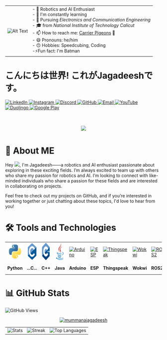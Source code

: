 |                                                                                                             |                                                                                                  |
|-------------------------------------------------------------------------------------------------------------|--------------------------------------------------------------------------------------------------|
| ![Alt Text](https://i.pinimg.com/originals/25/ef/00/25ef00ef85e23a054f40bbee7b4931bc.gif) | - 🤖 Robotics and AI Enthusiast<br>- 🌱 I'm constantly learning<br>- 💪 Pursuing *Electronics and Communication Engineering*<br>- 🎓 from *National Institute of Technology Calicut*<br>- 📫 How to reach me: [Carrier Pigeons](https://www.linkedin.com/in/jagadeeeshmummana/) 🪽<br>- 😄 Pronouns: he/him<br>- 🙃 Hobbies: Speedcubing, Coding<br>-⚡Fun fact: I'm Batman |

<h1>こんにちは世界! これがJagadeeshです。</h1>
<p align="left">
  <a href="https://www.linkedin.com/in/jagadeeeshmummana" target="_blank">
    <img src="https://img.shields.io/badge/LinkedIn-blue?style=flat-square&logo=linkedin" alt="LinkedIn"/>
  </a>
  <a href="https://www.instagram.com/jagadeesh__97__" target="_blank">
    <img src="https://img.shields.io/badge/Instagram-E4405F?style=flat-square&logo=instagram&logoColor=white" alt="Instagram"/>
  </a>
  <a href="https://discord.com/users/.mj97" target="_blank">
    <img src="https://img.shields.io/badge/Discord-7289DA?style=flat-square&logo=discord&logoColor=white" alt="Discord"/>
  </a>
  <a href="https://github.com/Mummanajagadeesh" target="_blank">
    <img src="https://img.shields.io/badge/GitHub-black?style=flat-square&logo=github" alt="GitHub"/>
  </a>
  <a href="mailto:mummanajagadeesh97@gmail.com" target="_blank">
    <img src="https://img.shields.io/badge/Email-D14836?style=flat-square&logo=gmail&logoColor=white" alt="Email"/>
  </a>
  <a href="https://www.youtube.com/@M_J_9_7" target="_blank">
    <img src="https://img.shields.io/badge/YouTube-FF0000?style=flat-square&logo=youtube&logoColor=white" alt="YouTube"/>
  </a>
  <a href="https://www.duolingo.com/profile/jagadeesh97">
    <img src="https://img.icons8.com/color/48/000000/duolingo-logo.png" alt="Duolingo" width="24"/>
  </a>
  <a href="https://games.app.goo.gl/p1bNrgGSnMbK4hte9">
    <img src="https://www.svgrepo.com/show/303545/google-play-games-logo.svg" alt="Google Play" width="24"/>
  </a>
</p>






<h1 align="center">
    <img src="https://readme-typing-svg.herokuapp.com/?font=Monaco&size=35&color=0000FF&center=true&vCenter=true&width=500&height=70&duration=4000&lines=Hi_👋!;+I'm_Jagadeesh_ツ;" />
</h1>

# 🤖 About ME

Hey <img src="https://raw.githubusercontent.com/umenzi/umenzi/main/wave.gif" width="20px">, I'm Jagadeesh——a robotics and AI enthusiast passionate about exploring in these exciting fields. I’m always excited to team up with others who share my passion for robotics and AI. I’m looking to connect with like-minded individuals who share a passion for these fields and are interested in collaborating on projects.

Feel free to check out my projects on GitHub, and if you’re interested in working together or just chatting about these topics, I'd love to hear from you!




# 🛠️ Tools and Technologies
<table align="center">
  <tr>
    <td><img src="https://github.com/devicons/devicon/blob/master/icons/python/python-original.svg" title="Python" alt="Python" width="55" height="55"/></td>
    <td><img src="https://github.com/devicons/devicon/blob/master/icons/c/c-original.svg" title="‎C‎‎‎" alt="C" width="55" height="55"/></td>
    <td><img src="https://github.com/devicons/devicon/blob/master/icons/cplusplus/cplusplus-original.svg" title="C++" alt="C++" width="55" height="55"/></td>
    <td><img src="https://github.com/devicons/devicon/blob/master/icons/java/java-original.svg" title="Java" alt="Java" width="55" height="55"/></td>
    <td><a href="https://www.arduino.cc/"><img src="https://brandslogos.com/wp-content/uploads/images/arduino-logo-1.png" alt="Arduino" width="50"/></a></td>
    <td><a href="https://www.espressif.com/"><img src="https://seeklogo.com/images/E/espressif-systems-logo-1350B9E771-seeklogo.com.png" alt="ESP" width="50"/></a></td>
    <td><a href="https://thingspeak.com/"><img src="https://asset.brandfetch.io/idDN_HSf-s/idB53jfo-J.jpeg?updated=1718403832692" alt="Thingspeak" width="60"/></a></td>
    <td><a href="https://wokwi.com/"><img src="https://www.crowdsupply.com/img/3c52/e4021e4f-f00d-494e-ab97-2a0aa5ef3c52/wokwi-logo_png_organization-profile.png" alt="Wokwi" width="50"/></a></td>
    <td><a href="https://www.ros.org/"><img src="https://www.freshconsulting.com/wp-content/uploads/fly-images/33744/ROS-2_logo-1920x9999.png" alt="ROS2" width="80"/></a></td>
    <td><a href="https://cyberbotics.com/"><img src="https://purepng.com/public/uploads/large/purepng.com-ladybugladybuginsectsanimalcoccinellidae-1701528259839kuuvk.png" alt="Webots" width="70"/></a></td>
    <td><a href="https://gazebosim.org/"><img src="https://seeklogo.com/images/G/gazebo-logo-51C46471CA-seeklogo.com.png" alt="Gazebo" width="50"/></a></td>
    <td><a href="https://ubuntu.com/"><img src="https://seeklogo.com/images/A/autodesk-fusion-360-logo-7F72A76397-seeklogo.com.png" alt="Fusion 360" width="70"/></a></td>
    <td><a href="https://www.solidworks.com/"><img src="https://banner2.cleanpng.com/20180425/kqw/kisspng-computer-icons-solidworks-e-5ae0fa43334702.1540505415246935712101.jpg" alt="Solidworks" width="70"/></a></td>
    <td><a href="https://www.blender.org/"><img src="https://cdn.iconscout.com/icon/free/png-512/free-blender-3628659-3029884.png?f=webp&w=256" alt="Blender" width="70"/></a></td>
    <td><a href="https://www.linux.org/"><img src="https://upload.wikimedia.org/wikipedia/commons/thumb/3/35/Tux.svg/759px-Tux.svg.png?20220320193426" alt="Linux" width="60"/></a></td>
    <td><a href="https://ubuntu.com/"><img src="https://www.vectorlogo.zone/logos/ubuntu/ubuntu-icon.svg" alt="Ubuntu" width="60"/></a></td>
    <td><a href="https://numpy.org/"><img src="https://cdn.worldvectorlogo.com/logos/numpy-1.svg" alt="NumPy" width="60"/></a></td>
    <td><a href="https://matplotlib.org/"><img src="https://github.com/matplotlib/matplotlib/blob/main/lib/matplotlib/mpl-data/images/matplotlib.svg" alt="Matplotlib" width="60"/></a></td>
    <td><a href="https://pandas.pydata.org/"><img src="https://upload.wikimedia.org/wikipedia/commons/thumb/2/22/Pandas_mark.svg/674px-Pandas_mark.svg.png?20200210000431" alt="Pandas" width="60"/></a></td>
    
  </tr>
  <tr>
    <td align="center"><b>Python</b></td>
    <td align="center"><b>...C‎‎‎...</b></td>
    <td align="center"><b>C++</b></td>
    <td align="center"><b>Java</b></td>
    <td align="center"><b>Arduino</b></td>
    <td align="center"><b>ESP</b></td>
    <td align="center"><b>Thingspeak</b></td>
    <td align="center"><b>Wokwi</b></td>
    <td align="center"><b>ROS2</b></td>
    <td align="center"><b>Webots</b></td>
    <td align="center"><b>Gazebo</b></td>
    <td align="center"><b>Fusion 360</b></td>
    <td align="center"><b>Solidworks</b></td>
    <td align="center"><b>Blender</b></td>
    <td align="center"><b>Linux</b></td>
    <td align="center"><b>Ubuntu</b></td>
    <td align="center"><b>NumPy</b></td>
    <td align="center"><b>Matplotlib</b></td>
    <td align="center"><b>Pandas</b></td>
  </tr>
</table>


# 📊 GitHub Stats</h1>

![GitHub Views](https://komarev.com/ghpvc/?username=Mummanajagadeesh)

<p align="center"> 
    <a href="https://github.com/ryo-ma/github-profile-trophy">
        <img src="https://github-profile-trophy.vercel.app/?username=mummanajagadeesh&column=5&row=2&theme=radical&no-frame=false" alt="mummanajagadeesh" />
    </a> 
</p>

<!--[![Activity graph](https://github-readme-activity-graph.vercel.app/graph?username=Mummanajagadeesh&theme=radical&count_private=true&include_all_commits=true)](https://github.com/Mummanajagadeesh/github-readme-activity-graph)-->
<!--![](http://github-profile-summary-cards.vercel.app/api/cards/profile-details?username=Mummanajagadeesh&theme=radical&count_private=true&include_all_commits=true)-->
<!--![](http://github-profile-summary-cards.vercel.app/api/cards/repos-per-language?username=Mummanajagadeesh&theme=radical&count_private=true&include_all_commits=true)
![](http://github-profile-summary-cards.vercel.app/api/cards/most-commit-language?username=Mummanajagadeesh&theme=radical&count_private=true&include_all_commits=true)-->
<table>
  <tr>
    <td>
      <img src="http://github-profile-summary-cards.vercel.app/api/cards/stats?username=Mummanajagadeesh&theme=radical&count_private=true&include_all_commits=trueCache-Control=no-cache" alt="Stats" />
    </td>
    <td>
      <img src="https://github-readme-streak-stats.herokuapp.com/?user=Mummanajagadeesh&theme=radical&count_private=true&include_all_commits=true&hide_border=true&count_private=true&include_all_commits=true&Cache-Control=no-cache" alt="Streak" />
    </td>
    <td>
      <img src="https://github-readme-stats.vercel.app/api/top-langs/?username=Mummanajagadeesh&theme=radical&show_icons=true&hide_border=true&layout=compact&count_private=true&include_all_commits=trueCache-Control=no-cache" alt="Top Languages" />
    </td>
  </tr>
</table>

<!--<p align="center">
    こんにちは世界 !<br>
    これがJagadeeshです。<br>
</p>



<h1 align="center">
    <img src="https://readme-typing-svg.herokuapp.com/?font=Monaco&size=35&color=0000FF&center=true&vCenter=true&width=500&height=70&duration=4000&lines=Hi_👋!;+I'm_Jagadeesh_ツ;" />
</h1>


<h2 align="center">🌐 Socials and Profiles</h2>

<p align="center">
  <a href="https://www.linkedin.com/in/jagadeeeshmummana" target="_blank">
    <img src="https://img.shields.io/badge/LinkedIn-blue?style=flat-square&logo=linkedin" alt="LinkedIn"/>
  </a>
  <a href="https://www.instagram.com/jagadeesh__97__" target="_blank">
    <img src="https://img.shields.io/badge/Instagram-E4405F?style=flat-square&logo=instagram&logoColor=white" alt="Instagram"/>
  </a>
  <a href="https://discord.com/users/.mj97" target="_blank">
    <img src="https://img.shields.io/badge/Discord-7289DA?style=flat-square&logo=discord&logoColor=white" alt="Discord"/>
  </a>
  <a href="https://github.com/Mummanajagadeesh" target="_blank">
    <img src="https://img.shields.io/badge/GitHub-black?style=flat-square&logo=github" alt="GitHub"/>
  </a>
  <a href="mailto:mummanajagadeesh97@gmail.com" target="_blank">
    <img src="https://img.shields.io/badge/Email-D14836?style=flat-square&logo=gmail&logoColor=white" alt="Email"/>
  </a>
  <a href="https://www.youtube.com/@M_J_9_7" target="_blank">
    <img src="https://img.shields.io/badge/YouTube-FF0000?style=flat-square&logo=youtube&logoColor=white" alt="YouTube"/>
  </a>
</p>


<p align="center">
  <a href="https://www.duolingo.com/profile/jagadeesh97"><img src="https://img.icons8.com/color/48/000000/duolingo-logo.png" alt="Duolingo" width="30"/></a>
  <a href="https://games.app.goo.gl/p1bNrgGSnMbK4hte9"><img src="https://www.svgrepo.com/show/303545/google-play-games-logo.svg" alt="Google Play" width="30"/></a>
</p>


![GitHub Views](https://komarev.com/ghpvc/?username=Mummanajagadeesh)

<!--[![LinkedIn](https://img.shields.io/badge/LinkedIn-Profile-blue?style=flat&logo=linkedin)](https://www.linkedin.com/in/jagadeeshmummana)
[![Instagram](https://img.shields.io/badge/Instagram-Profile-E4405F?style=flat&logo=instagram&logoColor=white)](https://www.instagram.com/jagadeesh__97__)-->



<!--|                                                                                                             |                                                                                                  |
|-------------------------------------------------------------------------------------------------------------|--------------------------------------------------------------------------------------------------|
| ![Alt Text](https://i.giphy.com/media/v1.Y2lkPTc5MGI3NjExb2MyeDVrcjVhcDB4aHlhYTBnbmtjZ21wZGl5ZHIxM2NxdTNiZjkwOCZlcD12MV9pbnRlcm5hbF9naWZfYnlfaWQmY3Q9Zw/JFz7YZA0vhiGlAYCSn/giphy.gif) | - 🤖 Robotics and AI Enthusiast<br>- 💪 Pursuing *Electronics and Communication Engineering*<br>- 🎓 from *National Institute of Technology Calicut*<br>- 📫 How to reach me: [Carrier Pigeons](https://www.linkedin.com/in/jagadeeeshmummana/) 🪽<br>- 😄 Pronouns: he/him<br>- ⚡ Fun fact: I'm Batman |



Welcome to my GitHub profile! I'm passionate about electronics and programming. Here's a little bit about me:


<h2 align="center">🛠️ Tools and Technologies</h2>


<table align="center">
  <tr>
    <td><img src="https://github.com/devicons/devicon/blob/master/icons/python/python-original.svg" title="Python" alt="Python" width="55" height="55"/></td>
    <td><img src="https://github.com/devicons/devicon/blob/master/icons/c/c-original.svg" title="C" alt="C" width="55" height="55"/></td>
    <td><img src="https://github.com/devicons/devicon/blob/master/icons/cplusplus/cplusplus-original.svg" title="C++" alt="C++" width="55" height="55"/></td>
    <td><img src="https://github.com/devicons/devicon/blob/master/icons/java/java-original.svg" title="Java" alt="Java" width="55" height="55"/></td>
  </tr>
  <tr>
    <td align="center"><b>Python</b></td>
    <td align="center"><b>C</b></td>
    <td align="center"><b>C++</b></td>
    <td align="center"><b>Java</b></td>
  </tr>
</table>


<table align="center">
  <tr>
    <td><a href="https://www.arduino.cc/"><img src="https://brandslogos.com/wp-content/uploads/images/arduino-logo-1.png" alt="Arduino" width="50"/></a></td>
    <td><a href="https://www.espressif.com/"><img src="https://seeklogo.com/images/E/espressif-systems-logo-1350B9E771-seeklogo.com.png" alt="ESP" width="50"/></a></td>
    <td><a href="https://thingspeak.com/"><img src="https://asset.brandfetch.io/idDN_HSf-s/idB53jfo-J.jpeg?updated=1718403832692" alt="Thingspeak" width="60"/></a></td>
    <td><a href="https://wokwi.com/"><img src="https://www.crowdsupply.com/img/3c52/e4021e4f-f00d-494e-ab97-2a0aa5ef3c52/wokwi-logo_png_organization-profile.png" alt="Wokwi" width="50"/></a></td>
  </tr>
  <tr>
    <td align="center"><b>Arduino</b></td>
    <td align="center"><b>ESP</b></td>
    <td align="center"><b>Thingspeak</b></td>
    <td align="center"><b>Wokwi</b></td>
  </tr>
</table>


<table align="center">
  <tr>
    <td><a href="https://www.ros.org/"><img src="https://www.freshconsulting.com/wp-content/uploads/fly-images/33744/ROS-2_logo-1920x9999.png" alt="ROS2" width="80"/></a></td>
    <td><a href="https://cyberbotics.com/"><img src="https://purepng.com/public/uploads/large/purepng.com-ladybugladybuginsectsanimalcoccinellidae-1701528259839kuuvk.png" alt="Webots" width="70"/></a></td>
    <td><a href="https://gazebosim.org/"><img src="https://seeklogo.com/images/G/gazebo-logo-51C46471CA-seeklogo.com.png" alt="Gazebo" width="50"/></a></td>
  </tr>
  <tr>
    <td align="center"><b>ROS2</b></td>
    <td align="center"><b>Webots</b></td>
    <td align="center"><b>Gazebo</b></td>
  </tr>
</table>


<table align="center">
  <tr>
    <td><a href="https://ubuntu.com/"><img src="https://seeklogo.com/images/A/autodesk-fusion-360-logo-7F72A76397-seeklogo.com.png" alt="Fusion 360" width="70"/></a></td>
    <td><a href="https://www.solidworks.com/"><img src="https://banner2.cleanpng.com/20180425/kqw/kisspng-computer-icons-solidworks-e-5ae0fa43334702.1540505415246935712101.jpg" alt="Solidworks" width="70"/></a></td>
    <td><a href="https://www.blender.org/"><img src="https://cdn.iconscout.com/icon/free/png-512/free-blender-3628659-3029884.png?f=webp&w=256" alt="Blender" width="70"/></a></td>
  </tr>
  <tr>
    <td align="center"><b>Fusion 360</b></td>
    <td align="center"><b>Solidworks</b></td>
    <td align="center"><b>Blender</b></td>
  </tr>
</table>


<table align="center">
  <tr>
    <td><a href="https://www.linux.org/"><img src="https://upload.wikimedia.org/wikipedia/commons/thumb/3/35/Tux.svg/759px-Tux.svg.png?20220320193426" alt="Linux" width="60"/></a></td>
    <td><a href="https://ubuntu.com/"><img src="https://www.vectorlogo.zone/logos/ubuntu/ubuntu-icon.svg" alt="Ubuntu" width="60"/></a></td>
    <td><a href="https://numpy.org/"><img src="https://cdn.worldvectorlogo.com/logos/numpy-1.svg" alt="NumPy" width="60"/></a></td>
    <td><a href="https://matplotlib.org/"><img src="https://github.com/matplotlib/matplotlib/blob/main/lib/matplotlib/mpl-data/images/matplotlib.svg" alt="Matplotlib" width="60"/></a></td>
    <td><a href="https://pandas.pydata.org/"><img src="https://upload.wikimedia.org/wikipedia/commons/thumb/2/22/Pandas_mark.svg/674px-Pandas_mark.svg.png?20200210000431" alt="Pandas" width="60"/></a></td>
  </tr>
  <tr>
    <td align="center"><b>Linux</b></td>
    <td align="center"><b>Ubuntu</b></td>
    <td align="center"><b>NumPy</b></td>
    <td align="center"><b>Matplotlib</b></td>
    <td align="center"><b>Pandas</b></td>
  </tr>
</table>-->




<!--<p align="center">
  <a href="https://www.python.org/">
    <img src="https://www.svgrepo.com/show/376344/python.svg" alt="Python" height="70"/>
  </a>
  <a href="https://isocpp.org/">
    <img src="https://upload.wikimedia.org/wikipedia/commons/thumb/1/18/ISO_C%2B%2B_Logo.svg/50px-ISO_C%2B%2B_Logo.svg.png" alt="C++" height="70"/>
  </a>
  <a href="https://www.cprogramming.com/">
    <img src="https://upload.wikimedia.org/wikipedia/commons/thumb/1/18/C_Programming_Language.svg/570px-C_Programming_Language.svg.png?20201031132917" alt="C" height="70"/>
  </a>
  <a href="https://www.java.com/">
    <img src="https://cdn4.iconfinder.com/data/icons/logos-and-brands/512/181_Java_logo_logos-512.png" alt="Java" height="70"/>
  </a>
</p>


<p align="center">
<a href="https://www.arduino.cc/"><img src="https://brandslogos.com/wp-content/uploads/images/arduino-logo-1.png" alt="Arduino" width="50"/></a>
<a href="https://www.espressif.com/"><img src="https://seeklogo.com/images/E/espressif-systems-logo-1350B9E771-seeklogo.com.png" alt="ESP" width="50"/></a>
<a href="https://thingspeak.com/"><img src="https://asset.brandfetch.io/idDN_HSf-s/idB53jfo-J.jpeg?updated=1718403832692" alt="Thingspeak" width="50"/></a>
<a href="https://wokwi.com/"><img src="https://www.crowdsupply.com/img/3c52/e4021e4f-f00d-494e-ab97-2a0aa5ef3c52/wokwi-logo_png_organization-profile.png" alt="Wokwi" width="50"/></a>
</p>

<p align="center">
  <a href="https://www.ros.org/"><img src="https://www.freshconsulting.com/wp-content/uploads/fly-images/33744/ROS-2_logo-1920x9999.png" alt="ROS2" width="60"/></a>
  <a href="https://cyberbotics.com/"><img src="https://purepng.com/public/uploads/large/purepng.com-ladybugladybuginsectsanimalcoccinellidae-1701528259839kuuvk.png" alt="Webots" width="40"/></a>
    <a href="https://gazebosim.org/"><img src="https://seeklogo.com/images/G/gazebo-logo-51C46471CA-seeklogo.com.png" alt="Gazebo" width="30"/></a>
</p>

<p align="center">
  <a href="https://ubuntu.com/"><img src="https://seeklogo.com/images/A/autodesk-fusion-360-logo-7F72A76397-seeklogo.com.png" alt="Fusion 360" width="70"/></a>
  <a href="https://www.solidworks.com/"><img src="https://banner2.cleanpng.com/20180425/kqw/kisspng-computer-icons-solidworks-e-5ae0fa43334702.1540505415246935712101.jpg" alt="Solidworks" width="70"/></a>
  <a href="https://www.blender.org/"><img src="https://cdn.iconscout.com/icon/free/png-512/free-blender-3628659-3029884.png?f=webp&w=256" alt="Blender" width="70"/></a>
</p>

<p align="center">
  <a href="https://www.linux.org/"><img src="https://upload.wikimedia.org/wikipedia/commons/thumb/3/35/Tux.svg/759px-Tux.svg.png?20220320193426" alt="Linux" width="60"/></a>
  <a href="https://ubuntu.com/"><img src="https://www.vectorlogo.zone/logos/ubuntu/ubuntu-icon.svg" alt="Ubuntu" width="60"/></a>
  <a href="https://numpy.org/"><img src="https://cdn.worldvectorlogo.com/logos/numpy-1.svg" alt="NumPy" width="60"/></a>
  <a href="https://matplotlib.org/"><img src="https://github.com/matplotlib/matplotlib/blob/main/lib/matplotlib/mpl-data/images/matplotlib.svg" alt="Matplotlib" width="60"/></a>
  <a href="https://pandas.pydata.org/"><img src="https://upload.wikimedia.org/wikipedia/commons/thumb/2/22/Pandas_mark.svg/674px-Pandas_mark.svg.png?20200210000431" alt="Pandas" width="60"/></a>
</p>-->

<!--## 🔧 Skills

### Programming Languages
![C](https://img.shields.io/badge/C-A8B9CC?style=for-the-badge&logo=c&logoColor=white)
![C++](https://img.shields.io/badge/C++-00599C?style=for-the-badge&logo=cplusplus&logoColor=white)
![Python](https://img.shields.io/badge/Python-3776AB?style=for-the-badge&logo=python&logoColor=white)
![Java](https://img.shields.io/badge/Java-007396?style=for-the-badge&logo=java&logoColor=white)

### CAD Software
![Fusion 360](https://img.shields.io/badge/Fusion%20360-FFAE1A?style=for-the-badge&logo=autodesk&logoColor=black)
![SolidWorks](https://img.shields.io/badge/SolidWorks-FB1D20?style=for-the-badge&logo=dassault%20systèmes&logoColor=white)
![Blender](https://img.shields.io/badge/Blender-F5792A?style=for-the-badge&logo=blender&logoColor=white)

### Simulation and Analysis
![MATLAB](https://img.shields.io/badge/MATLAB-0076A8?style=for-the-badge&logo=mathworks&logoColor=white)
![Simulink](https://img.shields.io/badge/Simulink-0076A8?style=for-the-badge&logo=mathworks&logoColor=white)
![ANSYS](https://img.shields.io/badge/ANSYS-FF9900?style=for-the-badge&logo=ansys&logoColor=black)

### Microcontrollers and IoT
![Arduino](https://img.shields.io/badge/Arduino-00979D?style=for-the-badge&logo=arduino&logoColor=white)
![ESP](https://img.shields.io/badge/ESP-CC0000?style=for-the-badge&logo=espressif&logoColor=white)
![ThingSpeak](https://img.shields.io/badge/ThingSpeak-0098D8?style=for-the-badge&logoColor=white)
![Wokwi](https://img.shields.io/badge/Wokwi-282C34?style=for-the-badge&logo=wokwi&logoColor=white)

### Data Science and Scripting
![Linux Shell Scripting](https://img.shields.io/badge/Linux_Shell_Scripting-FCC624?style=for-the-badge&logo=linux&logoColor=black)
![NumPy](https://img.shields.io/badge/NumPy-013243?style=for-the-badge&logo=numpy&logoColor=white)
![Matplotlib](https://img.shields.io/badge/Matplotlib-11557C?style=for-the-badge&logo=python&logoColor=white)
![Pandas](https://img.shields.io/badge/Pandas-150458?style=for-the-badge&logo=pandas&logoColor=white)-->


<!--## 📊 GitHub Stats
![GitHub Views](https://komarev.com/ghpvc/?username=Mummanajagadeesh)

<p align="center"> 
    <a href="https://github.com/ryo-ma/github-profile-trophy">
        <img src="https://github-profile-trophy.vercel.app/?username=mummanajagadeesh&column=5&row=2&theme=radical&no-frame=false" alt="mummanajagadeesh" width="300" height="200"/>
    </a> 
</p>-->

<!--[![Activity graph](https://github-readme-activity-graph.vercel.app/graph?username=Mummanajagadeesh&theme=radical&count_private=true&include_all_commits=true)](https://github.com/Mummanajagadeesh/github-readme-activity-graph)-->
<!--![](http://github-profile-summary-cards.vercel.app/api/cards/profile-details?username=Mummanajagadeesh&theme=radical&count_private=true&include_all_commits=true)
<!--![](http://github-profile-summary-cards.vercel.app/api/cards/repos-per-language?username=Mummanajagadeesh&theme=radical&count_private=true&include_all_commits=true)
![](http://github-profile-summary-cards.vercel.app/api/cards/most-commit-language?username=Mummanajagadeesh&theme=radical&count_private=true&include_all_commits=true)-->
<!--![](http://github-profile-summary-cards.vercel.app/api/cards/stats?username=Mummanajagadeesh&theme=radical&count_private=true&include_all_commits=trueCache-Control=no-cache)
![Streak](https://github-readme-streak-stats.herokuapp.com/?user=Mummanajagadeesh&theme=radical&count_private=true&include_all_commits=true&hide_border=true&count_private=true&include_all_commits=true&Cache-Control=no-cache)
![Top Languages](https://github-readme-stats.vercel.app/api/top-langs/?username=Mummanajagadeesh&theme=radical&show_icons=true&hide_border=true&layout=compact&count_private=true&include_all_commits=trueCache-Control=no-cache)-->


<!--![](http://github-profile-summary-cards.vercel.app/api/cards/productive-time?username=Mummanajagadeesh&theme=radical&utcOffset=8&count_private=true&include_all_commits=true)-->

<!--![GitHub Stats](https://github-readme-stats.vercel.app/api?username=Mummanajagadeesh&show_icons=true&theme=radical&count_private=true&include_all_commits=true)-->


<!--## 🔗 Connect with me

[![LinkedIn](https://img.shields.io/badge/LinkedIn-0077B5?style=for-the-badge&logo=linkedin&logoColor=white")](https://www.linkedin.com/in/jagadeeshmummana)
[![Instagram](https://img.shields.io/badge/Instagram-E4405F?style=for-the-badge&logo=instagram&logoColor=white)](https://www.instagram.com/jagadeesh__97__)
[![Discord](https://img.shields.io/badge/Discord-7289DA?style=for-the-badge&logo=discord&logoColor=white)](https://discord.com/users/.mj97)
[![Gmail](https://img.shields.io/badge/Gmail-333333?style=for-the-badge&logo=gmail&logoColor=red")](mailto:mummanajagadeesh97@gmail.com)-->


<!--Feel free to reach out if you have any questions or if you'd like to collaborate on a project. I'm always open to learning and trying out new things!

# ありがとう
Thanks for stopping by! :)-->

<!--![snake gif](https://github.com/Mummanajagadeesh/Mummanajagadeesh/blob/output/github-contribution-grid-snake.gif)
Run workflows in actions and refresh-->
